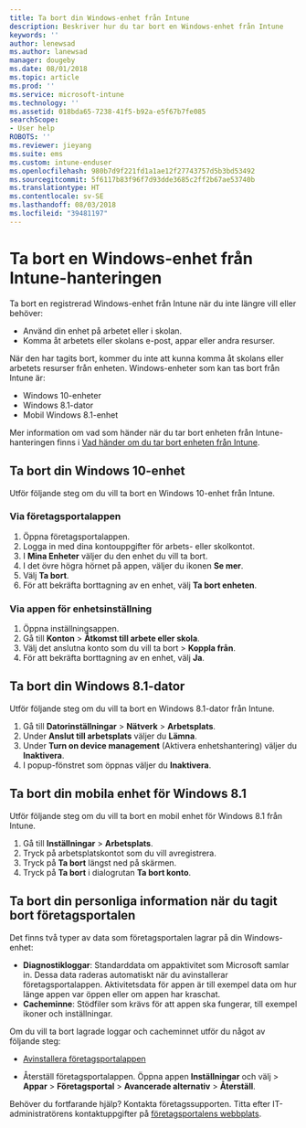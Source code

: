 ```yaml
---
title: Ta bort din Windows-enhet från Intune
description: Beskriver hur du tar bort en Windows-enhet från Intune
keywords: ''
author: lenewsad
ms.author: lanewsad
manager: dougeby
ms.date: 08/01/2018
ms.topic: article
ms.prod: ''
ms.service: microsoft-intune
ms.technology: ''
ms.assetid: 018bda65-7238-41f5-b92a-e5f67b7fe085
searchScope:
- User help
ROBOTS: ''
ms.reviewer: jieyang
ms.suite: ems
ms.custom: intune-enduser
ms.openlocfilehash: 980b7d9f221fd1a1ae12f27743757d5b3bd53492
ms.sourcegitcommit: 5f6117b83f96f7d93dde3685c2ff2b67ae53740b
ms.translationtype: HT
ms.contentlocale: sv-SE
ms.lasthandoff: 08/03/2018
ms.locfileid: "39481197"
---
```

# <a name="remove-your-windows-device-from-intune-management"></a>Ta bort en Windows-enhet från Intune-hanteringen

Ta bort en registrerad Windows-enhet från Intune när du inte längre vill eller behöver:  
* Använd din enhet på arbetet eller i skolan. 
* Komma åt arbetets eller skolans e-post, appar eller andra resurser.

När den har tagits bort, kommer du inte att kunna komma åt skolans eller arbetets resurser från enheten. Windows-enheter som kan tas bort från Intune är:  
* Windows 10-enheter 
* Windows 8.1-dator
* Mobil Windows 8.1-enhet
 
Mer information om vad som händer när du tar bort enheten från Intune-hanteringen finns i [Vad händer om du tar bort enheten från Intune](what-happens-if-you-unenroll-your-device-from-intune-windows.md).

## <a name="remove-your-windows-10-device"></a>Ta bort din Windows 10-enhet
Utför följande steg om du vill ta bort en Windows 10-enhet från Intune.

### <a name="via-the-company-portal-app"></a>Via företagsportalappen

1. Öppna företagsportalappen.
2. Logga in med dina kontouppgifter för arbets- eller skolkontot.
3. I **Mina Enheter** väljer du den enhet du vill ta bort.
4. I det övre högra hörnet på appen, väljer du ikonen **Se mer**.
5. Välj **Ta bort**. 
6. För att bekräfta borttagning av en enhet, välj **Ta bort enheten**.

### <a name="via-device-settings-app"></a>Via appen för enhetsinställning
1. Öppna inställningsappen. 
2. Gå till **Konton** > **Åtkomst till arbete eller skola**.
3. Välj det anslutna konto som du vill ta bort > **Koppla från**.
4. För att bekräfta borttagning av en enhet, välj **Ja**.

## <a name="remove-your-windows-81-computer"></a>Ta bort din Windows 8.1-dator
Utför följande steg om du vill ta bort en Windows 8.1-dator från Intune.

1.  Gå till **Datorinställningar** > **Nätverk** > **Arbetsplats**.
2.  Under **Anslut till arbetsplats** väljer du **Lämna**.
3.  Under **Turn on device management** (Aktivera enhetshantering) väljer du **Inaktivera**.
4.  I popup-fönstret som öppnas väljer du **Inaktivera**.

## <a name="remove-your-windows-81-mobile-device"></a>Ta bort din mobila enhet för Windows 8.1
Utför följande steg om du vill ta bort en mobil enhet för Windows 8.1 från Intune.

1.  Gå till **Inställningar** > **Arbetsplats**.
2.  Tryck på arbetsplatskontot som du vill avregistrera.
3.  Tryck på **Ta bort** längst ned på skärmen.
4.  Tryck på **Ta bort** i dialogrutan **Ta bort konto**.  
## <a name="removing-your-personal-information-after-removing-the-company-portal"></a>Ta bort din personliga information när du tagit bort företagsportalen
Det finns två typer av data som företagsportalen lagrar på din Windows-enhet:

-   **Diagnostikloggar**: Standarddata om appaktivitet som Microsoft samlar in. Dessa data raderas automatiskt när du avinstallerar företagsportalappen. Aktivitetsdata för appen är till exempel data om hur länge appen var öppen eller om appen har kraschat.
-   **Cacheminne**: Stödfiler som krävs för att appen ska fungerar, till exempel ikoner och inställningar.

Om du vill ta bort lagrade loggar och cacheminnet utför du något av följande steg:

* [Avinstallera företagsportalappen](https://support.microsoft.com/help/4028003/windows-10-uninstall-apps-and-programs) 

* Återställ företagsportalappen. Öppna appen **Inställningar** och välj > **Appar** > **Företagsportal** > **Avancerade alternativ** > **Återställ**. 

Behöver du fortfarande hjälp? Kontakta företagssupporten. Titta efter IT-administratörens kontaktuppgifter på [företagsportalens webbplats](https://portal.manage.microsoft.com#HelpDeskDialog).
